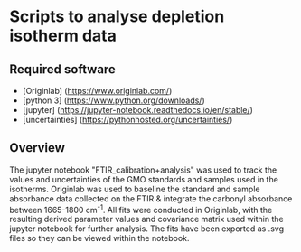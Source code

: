 # Scripts to analyse depletion isotherm data

## Required software
* [Originlab] (https://www.originlab.com/)
* [python 3] (https://www.python.org/downloads/)
* [jupyter] (https://jupyter-notebook.readthedocs.io/en/stable/)
* [uncertainties] (https://pythonhosted.org/uncertainties/)

## Overview

The jupyter notebook "FTIR_calibration+analysis" was used to track the values and uncertainties of the GMO standards and samples used in the isotherms.
Originlab was used to baseline the standard and sample absorbance data collected on the FTIR & integrate the carbonyl absorbance between 1665-1800 cm<sup>-1</sup>.
All fits were conducted in Originlab, with the resulting derived parameter values and covariance matrix used within the jupyter notebook for further analysis.
The fits have been exported as .svg files so they can be viewed within the notebook.
